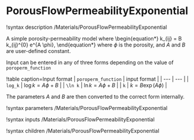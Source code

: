 # PorousFlowPermeabilityExponential

!syntax description /Materials/PorousFlowPermeabilityExponential

A simple porosity-permeability model where
\begin{equation*}
k_{ij} = B k_{ij}^{0} e^{A \phi},
\end{equation*}
where $\phi$ is the porosity, and $A$ and $B$ are user-defined constant.

Input can be entered in any of three forms depending on the value of `poroperm_function`

!table caption=Input format
| `poroperm_function` | input format |
| --- | --- |
| `log_k` | $\log k = A \phi + B$ |
| `\ln k` | $\ln k = A \phi + B$  |
| `k`     | $k = B \exp(A \phi)$  |

The parameters $A$ and $B$ are then converted to the correct form internally.

!syntax parameters /Materials/PorousFlowPermeabilityExponential

!syntax inputs /Materials/PorousFlowPermeabilityExponential

!syntax children /Materials/PorousFlowPermeabilityExponential
